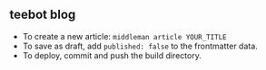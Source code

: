 ## teebot blog

- To create a new article: `middleman article YOUR_TITLE`
- To save as draft, add `published: false` to the frontmatter data.
- To deploy, commit and push the build directory.